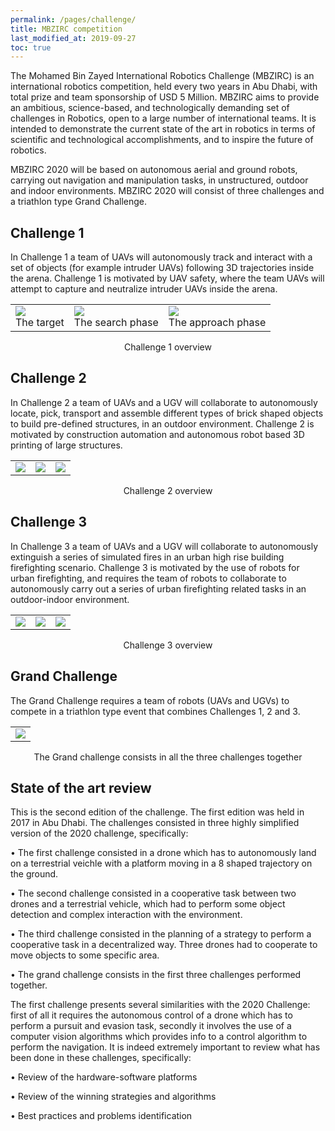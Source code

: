 ```yaml
---
permalink: /pages/challenge/
title: MBZIRC competition
last_modified_at: 2019-09-27
toc: true
---
```


The Mohamed Bin Zayed International Robotics Challenge (MBZIRC) is an international robotics competition, held every two years in Abu Dhabi, with total prize and team sponsorship of USD 5 Million. MBZIRC aims to provide an ambitious, science-based, and technologically demanding set of challenges in Robotics, open to a large number of international teams.  It is intended to demonstrate the current state of the art in robotics in terms of scientific and technological accomplishments, and to inspire the future of robotics.  

MBZIRC 2020 will be based on autonomous aerial and ground robots, carrying out navigation and manipulation tasks, in unstructured, outdoor and indoor environments.  MBZIRC 2020 will consist of three challenges and a triathlon type Grand Challenge.

## Challenge 1
In Challenge 1 a team of UAVs will autonomously track and interact with a set of objects (for example intruder UAVs) following 3D trajectories inside the arena.  Challenge 1 is motivated by UAV safety, where the team UAVs will attempt to capture and neutralize intruder UAVs inside the arena.

<table>
<tr>
<td>
	<img src="{{ '/images/competition/ch1/ch1.jpg' | relative_url }}">
	<figcaption> The target </figcaption>
</td>
<td>
	<img src="{{ '/images/competition/ch1/ch2.jpg' | relative_url }}">
	<figcaption> The search phase </figcaption>
</td>
<td>
	<img src="{{ '/images/competition/ch1/ch2.jpg' | relative_url }}">
	<figcaption> The approach phase </figcaption>
</td>
</tr>
</table>
<p align="center"> Challenge 1 overview </p> 

## Challenge 2
In Challenge 2 a team of UAVs and a UGV will collaborate to autonomously locate,  pick, transport  and  assemble  different  types  of  brick  shaped  objects  to  build  pre-defined  structures, in an outdoor environment.  Challenge 2 is motivated by construction automation and autonomous robot based 3D printing of large structures.

<table>
<tr>
<td>
	<img src="{{ '/images/competition/ch2/ch22.jpg' | relative_url }}">
</td>
<td>
	<img src="{{ '/images/competition/ch2/ch23.jpg' | relative_url }}">
</td>
<td>
	<img src="{{ '/images/competition/ch2/ch26.jpg' | relative_url }}">
</td>
</tr>
</table>
<p align="center"> Challenge 2 overview </p> 

## Challenge 3

In Challenge 3 a team of UAVs and a UGV will collaborate to autonomously extinguish a series
of simulated fires in an urban high rise building firefighting scenario.  Challenge 3 is motivated by the use of robots for urban firefighting, and requires the team of robots to collaborate to autonomously carry out a series of urban firefighting related tasks in an outdoor-indoor environment.

<table>
<tr>
<td>
	<img src="{{ '/images/competition/ch3/ch31.jpg' | relative_url }}">
</td>
<td>
	<img src="{{ '/images/competition/ch3/ch32.jpg' | relative_url }}">
</td>
<td>
	<img src="{{ '/images/competition/ch3/ch35.jpg' | relative_url }}">
</td>
</tr>
</table>
<p align="center"> Challenge 3 overview </p> 

## Grand Challenge

The Grand Challenge requires a team of robots (UAVs and UGVs) to compete in a triathlon type event that combines Challenges 1, 2 and 3.

<table>
<tr>
<td>
	<img src="{{ '/images/competition/ch4/ch41.jpg' | relative_url }}">
</td>
</tr>
</table>
<p align="center"> The Grand challenge consists in all the three challenges together </p> 

## State of the art review

This is the second edition of the challenge.  The first edition was held in 2017 in Abu Dhabi.  The
challenges consisted in three highly simplified version of the 2020 challenge, specifically:

• The first challenge consisted in a drone which has to autonomously land on a terrestrial veichle with a platform moving in a 8 shaped trajectory on the ground.

• The  second  challenge  consisted  in  a  cooperative  task  between  two  drones  and  a  terrestrial vehicle, which had to perform some object detection and complex interaction with the environment.

• The third challenge consisted in the planning of a strategy to perform a cooperative task in a decentralized way.  Three drones had to cooperate to move objects to some specific area.

• The grand challenge consists in the first three challenges performed together.


The first challenge presents several similarities with the 2020 Challenge:  first of all it requires the autonomous control of a drone which has to perform a pursuit and evasion task, secondly it involves  the  use  of  a  computer  vision  algorithms  which  provides  info  to  a  control  algorithm  to perform the navigation.  It is indeed extremely important to review what has been done in these challenges, specifically:

• Review of the hardware-software platforms

• Review of the winning strategies and algorithms

• Best practices and problems identification


